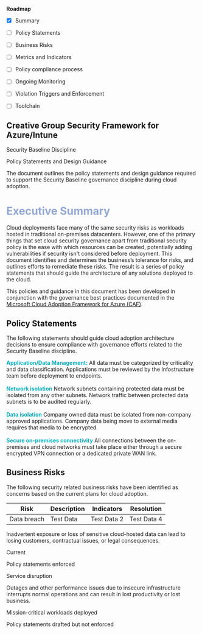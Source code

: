 **Roadmap**

 - [x] Summary 

 - [ ] Policy Statements
 
 - [ ] Business Risks

 - [ ] Metrics and Indicators
  
 - [ ] Policy compliance process

 - [ ] Ongoing Monitoring

 - [ ] Violation Triggers and Enforcement
  
 - [ ] Toolchain
 
## Creative Group Security Framework for Azure/Intune

Security Baseline Discipline

Policy Statements and Design Guidance

The document outlines the policy statements and design guidance required to support the Security Baseline governance discipline during cloud adoption.

<html>
	<h1><font color="#92a8d1">Executive Summary</font></h1>
</html>

Cloud deployments face many of the same security risks as workloads hosted in traditional on-premises datacenters. However, one of the primary things that set cloud security governance apart from traditional security policy is the ease with which resources can be created, potentially adding vulnerabilities if security isn't considered before deployment. This document identifies and determines the business’s tolerance for risks, and outlines efforts to remediate these risks. The result is a series of policy statements that should guide the architecture of any solutions deployed to the cloud.

This policies and guidance in this document has been developed in conjunction with the governance best practices documented in the [Microsoft Cloud Adoption Framework for Azure (CAF)](http://aka.ms/caf).


## Policy Statements

The following statements should guide cloud adoption architecture decisions to ensure compliance with governance efforts related to the Security Baseline discipline.

<html>
	<body>
	<b><font color ="07AFBD">Application/Data Management:</font></b>
	All data must be categorized by criticality and data classification. Applications must be reviewed by the Infostructure team before deployment to endpoints.
	<br> <br><b><font color ="07AFBD">Network isolation</font></b>
	Network subnets containing protected data must be isolated from any other subnets. Network traffic between protected data subnets is to be audited regularly.
	<br><br><b><font color ="07AFBD">Data isolation</font></b>
	Company owned data must be isolated from non-company approved applications. Company data being move to external media requires that media to be encrypted.
	<br><br><b><font color ="07AFBD">Secure on-premises connectivity</font></b>
	All connections between the on-premises and cloud networks must take place either through a secure encrypted VPN connection or a dedicated private WAN link.
	</body>
</html>

## Business Risks

The following security related business risks have been identified as concerns based on the current plans for cloud adoption.

Risk | Description | Indicators | Resolution|
|-----|--------------|------------|-------------|
| Data breach | Test Data | Test Data 2 | Test Data 4 |


Inadvertent exposure or loss of sensitive cloud-hosted data can lead to losing customers, contractual issues, or legal consequences.

Current

Policy statements enforced

Service disruption

Outages and other performance issues due to insecure infrastructure interrupts normal operations and can result in lost productivity or lost business.

Mission-critical workloads deployed

Policy statements drafted but not enforced